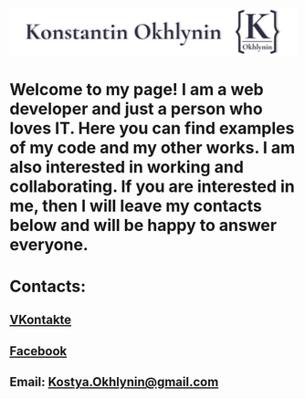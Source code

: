    ![Header](https://github.com/KonstantinOkhlynin/KonstantinOkhlynin/blob/main/assets/LogoWithTheName.svg)

# Welcome to my page! I am a web developer and just a person who loves IT. Here you can find examples of my code and my other works. I am also interested in working and collaborating. If you are interested in me, then I will leave my contacts below and will be happy to answer everyone.

# Contacts:
## [VKontakte](https://vk.com/konstantinokhlynin)
## [Facebook](https://www.facebook.com/kostya.okhlynin)
## Email: Kostya.Okhlynin@gmail.com